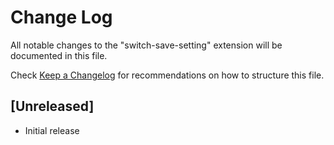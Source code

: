 # Change Log

All notable changes to the "switch-save-setting" extension will be documented in this file.

Check [Keep a Changelog](http://keepachangelog.com/) for recommendations on how to structure this file.

## [Unreleased]

- Initial release